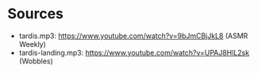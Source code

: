 # Sources

- tardis.mp3: https://www.youtube.com/watch?v=9bJmCBjJkL8 (ASMR Weekly)
- tardis-landing.mp3: https://www.youtube.com/watch?v=UPAJ8HlL2sk (Wobbles)
